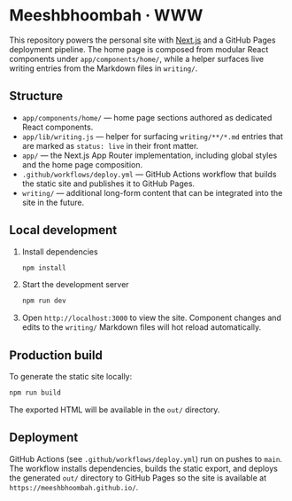 # Meeshbhoombah · WWW

This repository powers the personal site with [Next.js](https://nextjs.org/) and a GitHub Pages deployment pipeline. The home page is composed from modular React components under `app/components/home/`, while a helper surfaces live writing entries from the Markdown files in `writing/`.

## Structure
- `app/components/home/` — home page sections authored as dedicated React components.
- `app/lib/writing.js` — helper for surfacing `writing/**/*.md` entries that are marked as `status: live` in their front matter.
- `app/` — the Next.js App Router implementation, including global styles and the home page composition.
- `.github/workflows/deploy.yml` — GitHub Actions workflow that builds the static site and publishes it to GitHub Pages.
- `writing/` — additional long-form content that can be integrated into the site in the future.

## Local development
1. Install dependencies
   ```bash
   npm install
   ```
2. Start the development server
   ```bash
   npm run dev
   ```
3. Open `http://localhost:3000` to view the site. Component changes and edits to the `writing/` Markdown files will hot reload automatically.

## Production build
To generate the static site locally:
```bash
npm run build
```
The exported HTML will be available in the `out/` directory.

## Deployment
GitHub Actions (see `.github/workflows/deploy.yml`) run on pushes to `main`. The workflow installs dependencies, builds the static export, and deploys the generated `out/` directory to GitHub Pages so the site is available at `https://meeshbhoombah.github.io/`.
